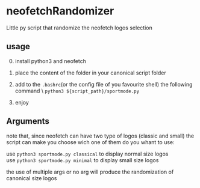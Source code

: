 # neofetchRandomizer
Little py script that randomize the neofetch logos selection

## usage
0) install python3 and neofetch

1) place the content of the folder in your canonical script folder 

2) add to the `.bashrc`(or the config file of you favourite shell) 
the following command \ `python3 ${script_path}/sportmode.py`

3) enjoy

## Arguments
note that, since neofetch can have two type of logos (classic and small)
the script can make you choose wich one of them do you whant to use: 

use `python3 sportmode.py classical` to display normal size logos \
use `python3 sportmode.py minimal` to display small size logos

the use of multiple args or no arg will produce the randomization of canonical size logos 
